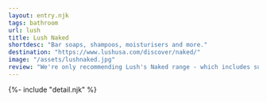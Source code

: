 ```yaml
---
layout: entry.njk
tags: bathroom
url: lush
title: Lush Naked
shortdesc: "Bar soaps, shampoos, moisturisers and more."
destination: "https://www.lushusa.com/discover/naked/"
image: "/assets/lushnaked.jpg"
review: "We're only recommending Lush's Naked range - which includes such a huge variety of scents that you're bound to find something you like in their bar shampoos, conditioners, shower and bath soaps, bubble baths and bath bombs, face washes, moisturisers and even make-up. We're not recommending anything outside of this very large range because they're sold in plastic that needs to be returned to the store for reuse."
---
```

{%- include "detail.njk" %}

